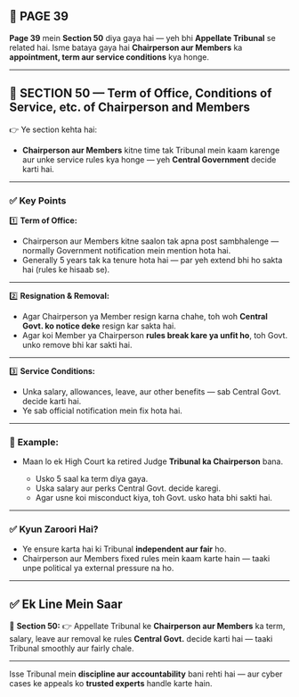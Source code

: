 ## 📄 **PAGE 39**

**Page 39** mein **Section 50** diya gaya hai — yeh bhi **Appellate Tribunal** se related hai.
Isme bataya gaya hai **Chairperson aur Members** ka **appointment, term aur service conditions** kya honge.

---

## 🔹 **SECTION 50 — Term of Office, Conditions of Service, etc. of Chairperson and Members**

👉 Ye section kehta hai:

* **Chairperson aur Members** kitne time tak Tribunal mein kaam karenge aur unke service rules kya honge — yeh **Central Government** decide karti hai.

---

### ✅ **Key Points**

1️⃣ **Term of Office:**

* Chairperson aur Members kitne saalon tak apna post sambhalenge — normally Government notification mein mention hota hai.
* Generally 5 years tak ka tenure hota hai — par yeh extend bhi ho sakta hai (rules ke hisaab se).

---

2️⃣ **Resignation & Removal:**

* Agar Chairperson ya Member resign karna chahe, toh woh **Central Govt. ko notice deke** resign kar sakta hai.
* Agar koi Member ya Chairperson **rules break kare ya unfit ho**, toh Govt. unko remove bhi kar sakti hai.

---

3️⃣ **Service Conditions:**

* Unka salary, allowances, leave, aur other benefits — sab Central Govt. decide karti hai.
* Ye sab official notification mein fix hota hai.

---

### 🧩 **Example:**

* Maan lo ek High Court ka retired Judge **Tribunal ka Chairperson** bana.

  * Usko 5 saal ka term diya gaya.
  * Uska salary aur perks Central Govt. decide karegi.
  * Agar usne koi misconduct kiya, toh Govt. usko hata bhi sakti hai.

---

### ✅ **Kyun Zaroori Hai?**

* Ye ensure karta hai ki Tribunal **independent aur fair** ho.
* Chairperson aur Members fixed rules mein kaam karte hain — taaki unpe political ya external pressure na ho.

---

## ✅ **Ek Line Mein Saar**

📌 **Section 50:**
👉 Appellate Tribunal ke **Chairperson aur Members** ka term, salary, leave aur removal ke rules **Central Govt.** decide karti hai — taaki Tribunal smoothly aur fairly chale.

---

Isse Tribunal mein **discipline aur accountability** bani rehti hai — aur cyber cases ke appeals ko **trusted experts** handle karte hain.
